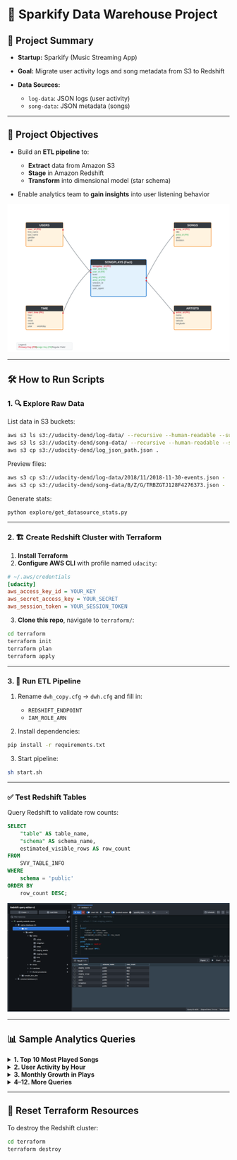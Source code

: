 # 🚀 Sparkify Data Warehouse Project

## 📌 Project Summary

* **Startup:** Sparkify (Music Streaming App)
* **Goal:** Migrate user activity logs and song metadata from S3 to Redshift
* **Data Sources:**

  * `log-data`: JSON logs (user activity)
  * `song-data`: JSON metadata (songs)

---

## 🎯 Project Objectives

* Build an **ETL pipeline** to:

  * **Extract** data from Amazon S3
  * **Stage** in Amazon Redshift
  * **Transform** into dimensional model (star schema)
* Enable analytics team to **gain insights** into user listening behavior

![Star Schema](static/star_schema.svg)

---

## 🛠️ How to Run Scripts

### 1. 🔍 Explore Raw Data

List data in S3 buckets:

```bash
aws s3 ls s3://udacity-dend/log-data/ --recursive --human-readable --summarize
aws s3 ls s3://udacity-dend/song-data/ --recursive --human-readable --summarize
aws s3 cp s3://udacity-dend/log_json_path.json .
```

Preview files:

```bash
aws s3 cp s3://udacity-dend/log-data/2018/11/2018-11-30-events.json - | head
aws s3 cp s3://udacity-dend/song-data/B/Z/G/TRBZGTJ128F4276373.json - | head
```

Generate stats:

```bash
python explore/get_datasource_stats.py
```

---

### 2. 🏗️ Create Redshift Cluster with Terraform

1. **Install Terraform**
2. **Configure AWS CLI** with profile named `udacity`:

```ini
# ~/.aws/credentials
[udacity]
aws_access_key_id = YOUR_KEY
aws_secret_access_key = YOUR_SECRET
aws_session_token = YOUR_SESSION_TOKEN
```

3. **Clone this repo**, navigate to `terraform/`:

```bash
cd terraform
terraform init
terraform plan
terraform apply
```

---

### 3. 🚴 Run ETL Pipeline

1. Rename `dwh_copy.cfg` → `dwh.cfg` and fill in:

   * `REDSHIFT_ENDPOINT`
   * `IAM_ROLE_ARN`
2. Install dependencies:

```bash
pip install -r requirements.txt
```

3. Start pipeline:

```bash
sh start.sh
```

---

### ✅ Test Redshift Tables

Query Redshift to validate row counts:

```sql
SELECT
    "table" AS table_name,
    "schema" AS schema_name,
    estimated_visible_rows AS row_count
FROM
    SVV_TABLE_INFO
WHERE
    schema = 'public'
ORDER BY
    row_count DESC;
```

![ETL Result](static/image.png)

---

## 📊 Sample Analytics Queries

<details>
<summary><strong>1. Top 10 Most Played Songs</strong></summary>

```sql
SELECT s.title, a.name AS artist_name, COUNT(*) AS play_count
FROM songplays sp
JOIN songs s ON sp.song_id = s.song_id
JOIN artists a ON sp.artist_id = a.artist_id
GROUP BY s.title, a.name
ORDER BY play_count DESC
LIMIT 10;
```

</details>

<details>
<summary><strong>2. User Activity by Hour</strong></summary>

```sql
SELECT t.hour, COUNT(*) AS plays, COUNT(DISTINCT sp.user_id) AS unique_users
FROM songplays sp
JOIN time t ON sp.start_time = t.start_time
GROUP BY t.hour
ORDER BY t.hour;
```

</details>

<details>
<summary><strong>3. Monthly Growth in Plays</strong></summary>

```sql
SELECT t.year, t.month,
       COUNT(*) AS total_plays,
       COUNT(DISTINCT sp.user_id) AS active_users,
       COUNT(*) - LAG(COUNT(*)) OVER (ORDER BY t.year, t.month) AS growth
FROM songplays sp
JOIN time t ON sp.start_time = t.start_time
GROUP BY t.year, t.month
ORDER BY t.year, t.month;
```

</details>

<details>
<summary><strong>4–12. More Queries</strong></summary>

The repo includes advanced analytics like:

* Top Artists by Location
* Free vs Paid Engagement
* Weekend vs Weekday Patterns
* User Demographics
* Geographic Listening Heatmap
* Song Duration Preferences
* User Cohort Retention
* Peak Usage Times
* User Session Metrics

All queries are available in [analytics.sql](static/analytics.sql)

</details>

---

## 🔄 Reset Terraform Resources

To destroy the Redshift cluster:

```bash
cd terraform
terraform destroy
```

